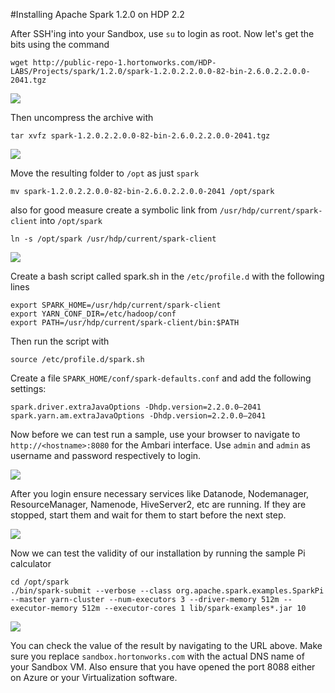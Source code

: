 #Installing Apache Spark 1.2.0 on HDP 2.2

After SSH'ing into your Sandbox, use `su` to login as root.
Now let's get the bits using the command

```
wget http://public-repo-1.hortonworks.com/HDP-LABS/Projects/spark/1.2.0/spark-1.2.0.2.2.0.0-82-bin-2.6.0.2.2.0.0-2041.tgz
```

![](https://www.dropbox.com/s/a25v1m9mryyxwoh/Screenshot%202015-06-07%2021.52.30.png?dl=1)

Then uncompress the archive with

```
tar xvfz spark-1.2.0.2.2.0.0-82-bin-2.6.0.2.2.0.0-2041.tgz
```

![](https://www.dropbox.com/s/i3kpjeenqku213n/Screenshot%202015-06-07%2022.03.56.png?dl=1)

Move the resulting folder to `/opt` as just `spark`

```
mv spark-1.2.0.2.2.0.0-82-bin-2.6.0.2.2.0.0-2041 /opt/spark
```

also for good measure create a symbolic link from `/usr/hdp/current/spark-client` into `/opt/spark`

```
ln -s /opt/spark /usr/hdp/current/spark-client
```
![](https://www.dropbox.com/s/cpid455mhbrwxmu/Screenshot%202015-06-07%2022.15.28.png?dl=1)

Create a bash script called spark.sh in the `/etc/profile.d` with the following lines

```
export SPARK_HOME=/usr/hdp/current/spark-client
export YARN_CONF_DIR=/etc/hadoop/conf
export PATH=/usr/hdp/current/spark-client/bin:$PATH
```


Then run the script with

```
source /etc/profile.d/spark.sh
```


Create a file `SPARK_HOME/conf/spark-defaults.conf` and add the following settings:

```  
spark.driver.extraJavaOptions -Dhdp.version=2.2.0.0–2041
spark.yarn.am.extraJavaOptions -Dhdp.version=2.2.0.0–2041
```

Now before we can test run a sample, use your browser to navigate to `http://<hostname>:8080` for the Ambari interface. Use `admin` and `admin` as username and password respectively to login.

![](https://www.dropbox.com/s/bw92iidkfhj124r/Screenshot%202015-06-07%2023.12.03.png?dl=1)

After you login ensure necessary services like Datanode, Nodemanager, ResourceManager, Namenode, HiveServer2, etc are running. If they are stopped, start them and wait for them to start before the next step.

![](https://www.dropbox.com/s/gnjxv5yjdmdqs65/Screenshot%202015-06-07%2023.15.49.png?dl=1)

Now we can test the validity of our installation by running the sample Pi calculator

```
cd /opt/spark
./bin/spark-submit --verbose --class org.apache.spark.examples.SparkPi --master yarn-cluster --num-executors 3 --driver-memory 512m --executor-memory 512m --executor-cores 1 lib/spark-examples*.jar 10
```

![](https://www.dropbox.com/s/a6hb26bdd65gc32/Screenshot%202015-06-07%2023.18.31.png?dl=1)

You can check the value of the result by navigating to the URL above. Make sure you replace `sandbox.hortonworks.com` with the actual DNS name of your Sandbox VM. Also ensure that you have opened the port 8088 either on Azure or your Virtualization software.
